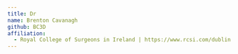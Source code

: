 ```yaml
---
title: Dr
name: Brenton Cavanagh
github: BC3D
affiliation:
  - Royal College of Surgeons in Ireland | https://www.rcsi.com/dublin
---
```

